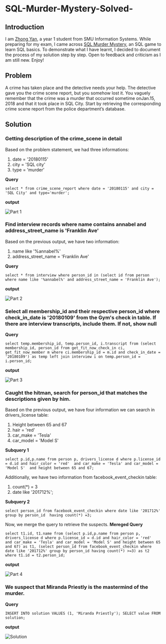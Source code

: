 # SQL-Murder-Mystery-Solved-

## Introduction
I am [Zhong Yan](https://www.linkedin.com/in/zhong-yan-tan/), a year 1 student from SMU Information Systems. While preparing for my exam, I came across [SQL Murder Mystery](https://mystery.knightlab.com/), an SQL game to learn SQL basics. To demonstrate what I have learnt, I decided to document the process of my solution step by step. Open to feedback and criticism as I am still new. Enjoy!

## Problem
A crime has taken place and the detective needs your help. The detective gave you the crime scene report, but you somehow lost it. You vaguely remember that the crime was a ​murder​ that occurred sometime on ​Jan.15, 2018​ and that it took place in ​SQL City​. Start by retrieving the corresponding crime scene report from the police department’s database.

## Solution
### Getting description of the crime_scene in detail
Based on the problem statement, we had three informations:
1. date = '20180115'
2. city = 'SQL city'
3. type = 'murder'

**Query**

`select *
from crime_scene_report
where date = '20180115' and city = 'SQL City' and type='murder';`

**output**

![Part 1](https://prnt.sc/3En0-jTCHN9Q)

### Find interview records where name contains annabel and address_street_name is 'Franklin Ave'
Based on the previous output, we have two information:
1. name like '%annabel%'
2. address_street_name = 'Franklin Ave'

**Query**

`select *
from interview
where person_id in (select id
from person
where name like '%annabel%' and address_street_name = 'Franklin Ave');`

**output**

![Part 2](https://prnt.sc/1COF2iDTTdgl)

### Select all membership_id and their respective person_id where check_in_date is '20180109' from the Gym's check in table. If there are interview transcripts, include them. If not, show null
**Query**

`select temp.membership_id, temp.person_id, i.transcript
from (select membership_id, person_id
from get_fit_now_check_in ci, get_fit_now_member m
where ci.membership_id = m.id and check_in_date = '20180109') as temp left join interview i
on temp.person_id = i.person_id;`

**output**

![Part 3](https://prnt.sc/D0jn6-oe47lS)

### Caught the hitman, search for person_id that matches the descriptions given by him.
Based on the previous output, we have four information we can search in drivers_license table:
1. Height between 65 and 67
2. hair = 'red'
3. car_make = 'Tesla'
4. car_model = 'Model S'

**Subquery 1**

`select p.id,p.name
from person p, drivers_license d
where p.license_id = d.id and hair_color = 'red' 
and car_make = 'Tesla' and car_model = 'Model S' 
and height between 65 and 67;`

Additionally, we have two information from facebook_event_checkin table:
1. count(*) = 3
2. date like '201712%';

**Subquery 2**

`select person_id from facebook_event_checkin
where date like '201712%' 
group by person_id 
having count(*) =3;`

Now, we merge the query to retrieve the suspects.
**Mereged Query**

`select t1.id, t1.name
from (select p.id,p.name
from person p, drivers_license d
where p.license_id = d.id and hair_color = 'red' 
and car_make = 'Tesla' and car_model = 'Model S' and height between 65 and 67) as t1, (select person_id from facebook_event_checkin
where date like '201712%' group by person_id having count(*) >=3) as t2
where t1.id = t2.person_id;`

**output**

![Part 4](https://prnt.sc/jvgGVOT6RanP)

### We suspect that Miranda Priestly is the mastermind of the murder.
**Query**

`INSERT INTO solution VALUES (1, 'Miranda Priestly');
        SELECT value FROM solution;`

**output**

![Solution](https://prnt.sc/QwkB8wDyrlBq)
